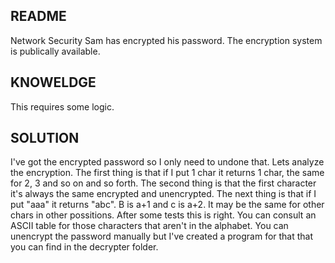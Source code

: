 README
------

Network Security Sam has encrypted his password. The encryption system is publically available.


KNOWELDGE
---------

This requires some logic.


SOLUTION
--------

I've got the encrypted password so I only need to undone that. Lets analyze the encryption. The first thing is that if I put 1 char it returns 1 char, the same for 2, 3 and so on and so forth. The second thing is that the first character it's always the same encrypted and unencrypted. The next thing is that if I put "aaa" it returns "abc". B is a+1 and c is a+2. It may be the same for other chars in other possitions. After some tests this is right. You can consult an ASCII table for those characters that aren't in the alphabet. You can unencrypt the password manually but I've created a program for that that you can find in the decrypter folder.
